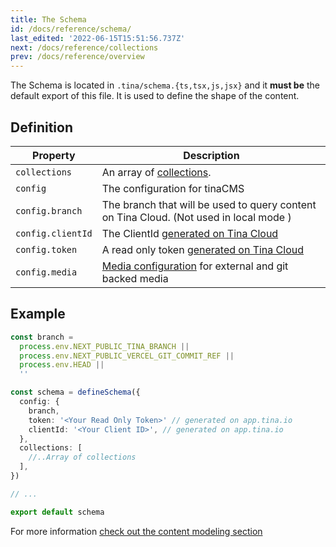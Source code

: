 ```yaml
---
title: The Schema
id: /docs/reference/schema/
last_edited: '2022-06-15T15:51:56.737Z'
next: /docs/reference/collections
prev: /docs/reference/overview
---
```


The Schema is located in `.tina/schema.{ts,tsx,js,jsx}` and it **must be** the default export of this file. It is used to define the shape of the content.

## Definition

| Property          | Description                                                                                        |
| ----------------- | -------------------------------------------------------------------------------------------------- |
| `collections`     | An array of [collections](/docs/reference/collections/).                                           |
| `config`          | The configuration for tinaCMS                                                                      |
| `config.branch`   | The branch that will be used to query content on Tina Cloud. (Not used in local mode )             |
| `config.clientId` | The ClientId [generated on Tina Cloud](/docs/tina-cloud/dashboard/)                                |
| `config.token`    | A read only token [generated on Tina Cloud](/docs/tina-cloud/dashboard/projects/#read-only-tokens) |
| `config.media`    | [Media configuration](/docs/reference/media/overview/) for external and git backed media           |

## Example

```ts
const branch =
  process.env.NEXT_PUBLIC_TINA_BRANCH ||
  process.env.NEXT_PUBLIC_VERCEL_GIT_COMMIT_REF ||
  process.env.HEAD ||
  ''

const schema = defineSchema({
  config: {
    branch,
    token: '<Your Read Only Token>' // generated on app.tina.io
    clientId: '<Your Client ID>', // generated on app.tina.io
  },
  collections: [
    //..Array of collections
  ],
})

// ...

export default schema
```

For more information [check out the content modeling section](/docs/schema/)
